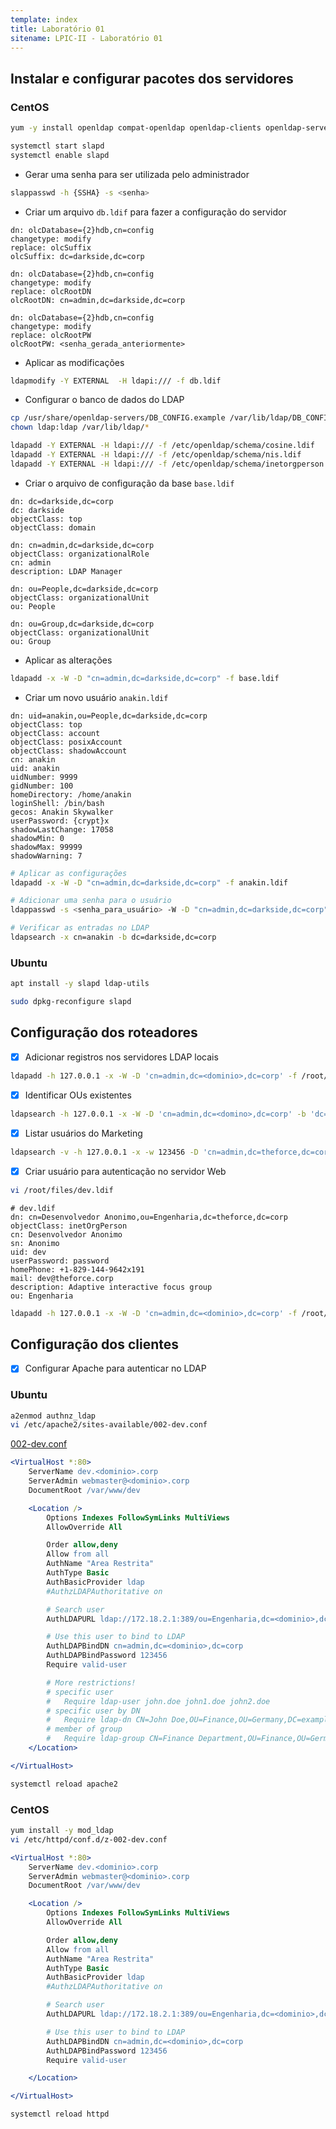 ```yaml
---
template: index
title: Laboratório 01
sitename: LPIC-II - Laboratório 01
---
```


## Instalar e configurar pacotes dos servidores

### CentOS

```bash
yum -y install openldap compat-openldap openldap-clients openldap-servers openldap-servers-sql openldap-devel
```

```bash
systemctl start slapd
systemctl enable slapd
```

* Gerar uma senha para ser utilizada pelo administrador

```bash
slappasswd -h {SSHA} -s <senha>
```

* Criar um arquivo `db.ldif` para fazer a configuração do servidor

```ldif
dn: olcDatabase={2}hdb,cn=config
changetype: modify
replace: olcSuffix
olcSuffix: dc=darkside,dc=corp

dn: olcDatabase={2}hdb,cn=config
changetype: modify
replace: olcRootDN
olcRootDN: cn=admin,dc=darkside,dc=corp

dn: olcDatabase={2}hdb,cn=config
changetype: modify
replace: olcRootPW
olcRootPW: <senha_gerada_anteriormente>
```

* Aplicar as modificações

```bash
ldapmodify -Y EXTERNAL  -H ldapi:/// -f db.ldif
```

* Configurar o banco de dados do LDAP

```bash
cp /usr/share/openldap-servers/DB_CONFIG.example /var/lib/ldap/DB_CONFIG
chown ldap:ldap /var/lib/ldap/*

ldapadd -Y EXTERNAL -H ldapi:/// -f /etc/openldap/schema/cosine.ldif
ldapadd -Y EXTERNAL -H ldapi:/// -f /etc/openldap/schema/nis.ldif
ldapadd -Y EXTERNAL -H ldapi:/// -f /etc/openldap/schema/inetorgperson.ldif
```

* Criar o arquivo de configuração da base `base.ldif`

```ldif
dn: dc=darkside,dc=corp
dc: darkside
objectClass: top
objectClass: domain

dn: cn=admin,dc=darkside,dc=corp
objectClass: organizationalRole
cn: admin
description: LDAP Manager

dn: ou=People,dc=darkside,dc=corp
objectClass: organizationalUnit
ou: People

dn: ou=Group,dc=darkside,dc=corp
objectClass: organizationalUnit
ou: Group
```

* Aplicar as alterações

```bash
ldapadd -x -W -D "cn=admin,dc=darkside,dc=corp" -f base.ldif
```

* Criar um novo usuário `anakin.ldif`

```ldif
dn: uid=anakin,ou=People,dc=darkside,dc=corp
objectClass: top
objectClass: account
objectClass: posixAccount
objectClass: shadowAccount
cn: anakin
uid: anakin
uidNumber: 9999
gidNumber: 100
homeDirectory: /home/anakin
loginShell: /bin/bash
gecos: Anakin Skywalker
userPassword: {crypt}x
shadowLastChange: 17058
shadowMin: 0
shadowMax: 99999
shadowWarning: 7
```

```bash
# Aplicar as configurações
ldapadd -x -W -D "cn=admin,dc=darkside,dc=corp" -f anakin.ldif
```

```bash
# Adicionar uma senha para o usuário
ldappasswd -s <senha_para_usuário> -W -D "cn=admin,dc=darkside,dc=corp" -x "uid=anakin,ou=People,dc=darkside,dc=corp"
```

```bash
# Verificar as entradas no LDAP
ldapsearch -x cn=anakin -b dc=darkside,dc=corp
```

### Ubuntu

```bash
apt install -y slapd ldap-utils
```

```bash
sudo dpkg-reconfigure slapd
```

## Configuração dos roteadores

* [X] Adicionar registros nos servidores LDAP locais

```bash
ldapadd -h 127.0.0.1 -x -W -D 'cn=admin,dc=<dominio>,dc=corp' -f /root/files/<dominio>.ldif
```

* [X] Identificar OUs existentes

```bash
ldapsearch -h 127.0.0.1 -x -W -D 'cn=admin,dc=<domino>,dc=corp' -b 'dc=<dominio>,dc=<corp>' '(objectClass=organizationalUnit)'
```

* [X] Listar usuários do Marketing

```bash
ldapsearch -v -h 127.0.0.1 -x -w 123456 -D 'cn=admin,dc=theforce,dc=corp' -b 'dc=<dominio>,dc=<corp>' '(&(ou=Marketing) (objectClass=inetOrgPerson))'
```

* [X] Criar usuário para autenticação no servidor Web

```bash
vi /root/files/dev.ldif
```

```ldif
# dev.ldif
dn: cn=Desenvolvedor Anonimo,ou=Engenharia,dc=theforce,dc=corp
objectClass: inetOrgPerson
cn: Desenvolvedor Anonimo
sn: Anonimo
uid: dev
userPassword: password
homePhone: +1-829-144-9642x191
mail: dev@theforce.corp
description: Adaptive interactive focus group
ou: Engenharia

```

```bash
ldapadd -h 127.0.0.1 -x -W -D 'cn=admin,dc=<dominio>,dc=corp' -f /root/files/dev.ldif
```

## Configuração dos clientes

* [X] Configurar Apache para autenticar no LDAP

### Ubuntu

```bash
a2enmod authnz_ldap
vi /etc/apache2/sites-available/002-dev.conf
```

[002-dev.conf](ubnt/002-dev.conf)
```apache
<VirtualHost *:80>
    ServerName dev.<dominio>.corp
    ServerAdmin webmaster@<dominio>.corp
    DocumentRoot /var/www/dev

    <Location />
        Options Indexes FollowSymLinks MultiViews
        AllowOverride All

        Order allow,deny
        Allow from all
        AuthName "Area Restrita"
        AuthType Basic
        AuthBasicProvider ldap
        #AuthzLDAPAuthoritative on

        # Search user
        AuthLDAPURL ldap://172.18.2.1:389/ou=Engenharia,dc=<dominio>,dc=corp?uid?sub

        # Use this user to bind to LDAP
        AuthLDAPBindDN cn=admin,dc=<dominio>,dc=corp
        AuthLDAPBindPassword 123456
        Require valid-user

        # More restrictions!
        # specific user
        #   Require ldap-user john.doe john1.doe john2.doe
        # specific user by DN
        #   Require ldap-dn CN=John Doe,OU=Finance,OU=Germany,DC=example,DC=net
        # member of group
        #   Require ldap-group CN=Finance Department,OU=Finance,OU=Germany,DC=example,DC=net
    </Location>

</VirtualHost>
```

```bash
systemctl reload apache2
```

### CentOS

```bash
yum install -y mod_ldap
vi /etc/httpd/conf.d/z-002-dev.conf
```

```apache
<VirtualHost *:80>
    ServerName dev.<dominio>.corp
    ServerAdmin webmaster@<dominio>.corp
    DocumentRoot /var/www/dev

    <Location />
        Options Indexes FollowSymLinks MultiViews
        AllowOverride All

        Order allow,deny
        Allow from all
        AuthName "Area Restrita"
        AuthType Basic
        AuthBasicProvider ldap
        #AuthzLDAPAuthoritative on

        # Search user
        AuthLDAPURL ldap://172.18.2.1:389/ou=Engenharia,dc=<dominio>,dc=corp?uid?sub

        # Use this user to bind to LDAP
        AuthLDAPBindDN cn=admin,dc=<dominio>,dc=corp
        AuthLDAPBindPassword 123456
        Require valid-user

    </Location>

</VirtualHost>
```

```bash
systemctl reload httpd
```
